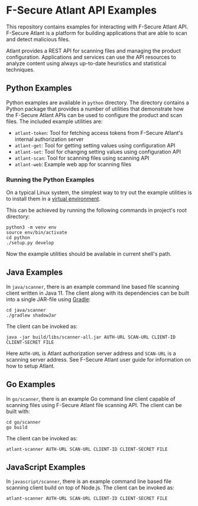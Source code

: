 # F-Secure Atlant API Examples

This repository contains examples for interacting with F-Secure Atlant API.
F-Secure Atlant is a platform for building applications that are able to scan
and detect malicious files.

Atlant provides a REST API for scanning files and managing the product
configuration. Applications and services can use the API resources to analyze
content using always up-to-date heuristics and statistical techniques.

## Python Examples

Python examples are available in `python` directory. The directory contains a
Python package that provides a number of utilities that demonstrate how the
F-Secure Atlant APIs can be used to configure the product and scan files. The
included example utilities are:

- `atlant-token`: Tool for fetching access tokens from F-Secure Atlant's
  internal authorization server
- `atlant-get`: Tool for getting setting values using configuration API
- `atlant-set`: Tool for changing setting values using configuration API
- `atlant-scan`: Tool for scanning files using scanning API
- `atlant-web`: Example web app for scanning files

### Running the Python Examples

On a typical Linux system, the simplest way to try out the example utilities is
to install them in a [virtual environment](https://docs.python.org/3/library/venv.html).

This can be achieved by running the following commands in project's root
directory:

``` shell
python3 -m venv env
source env/bin/activate
cd python
./setup.py develop
```

Now the example utilities should be available in current shell's path.

## Java Examples

In `java/scanner`, there is an example command line based file scanning client
written in Java 11. The client along with its dependencies can be built into a
single JAR-file using [Gradle](https://gradle.org):

``` shell
cd java/scanner
./gradlew shadowJar
```

The client can be invoked as:

``` shell
java -jar build/libs/scanner-all.jar AUTH-URL SCAN-URL CLIENT-ID CLIENT-SECRET FILE
```

Here `AUTH-URL` is Atlant authorization server address and `SCAN-URL` is a
scanning server address. See F-Secure Atlant user guide for information on how
to setup Atlant.

## Go Examples

In `go/scanner`, there is an example Go command line client capable of scanning
files using F-Secure Atlant file scanning API. The client can be built with:

``` shell
cd go/scanner
go build
```

The client can be invoked as:

``` shell
atlant-scanner AUTH-URL SCAN-URL CLIENT-ID CLIENT-SECRET FILE
```


## JavaScript Examples

In `javascript/scanner`, there is an example command line based file scanning
client build on top of Node.js. The client can be invoked as:

``` shell
atlant-scanner AUTH-URL SCAN-URL CLIENT-ID CLIENT-SECRET FILE
```

